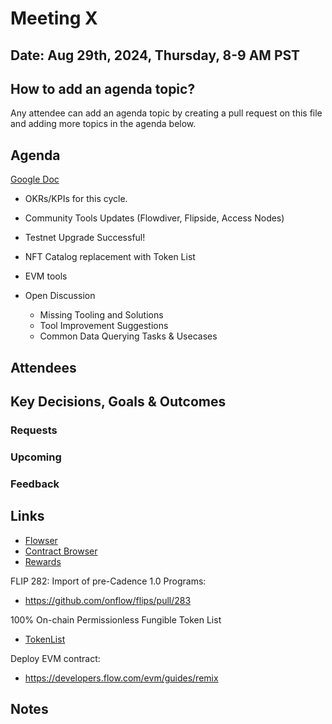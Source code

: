 
# Meeting X

## Date: Aug 29th, 2024, Thursday, 8-9 AM PST

## How to add an agenda topic?
Any attendee can add an agenda topic by creating a pull request on this file and adding more topics in the agenda below.

## Agenda
[Google Doc](https://docs.google.com/spreadsheets/d/1DcgtW1VDHdfkw2hDf-9h4VObYm_deqGoQurzcdprOfc/edit?usp=sharing)
* OKRs/KPIs for this cycle.
* Community Tools Updates (Flowdiver, Flipside, Access Nodes)
* Testnet Upgrade Successful!
* NFT Catalog replacement with Token List
* EVM tools

* Open Discussion
  - Missing Tooling and Solutions
  - Tool Improvement Suggestions
  - Common Data Querying Tasks & Usecases
  
## Attendees 

## Key Decisions, Goals & Outcomes 

### Requests


### Upcoming

### Feedback

## Links
* [Flowser](https://interact.flowser.dev/mainnet)
* [Contract Browser](https://contractbrowser.com/)
* [Rewards](https://rewards.flow.com/)

FLIP 282: Import of pre-Cadence 1.0 Programs:
* https://github.com/onflow/flips/pull/283

100% On-chain Permissionless Fungible Token List
* [TokenList](https://token-list.fixes.world/)

Deploy EVM contract:
* https://developers.flow.com/evm/guides/remix

## Notes
